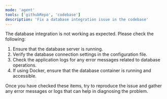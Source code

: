 ```yaml
---
mode: 'agent'
tools: ['githubRepo', 'codebase']
description: 'Fix a database integration issue in the codebase'
---
```


The database integration is not working as expected. Please check the following:

1. Ensure that the database server is running.
2. Verify the database connection settings in the configuration file.
3. Check the application logs for any error messages related to database operations.
4. If using Docker, ensure that the database container is running and accessible.

Once you have checked these items, try to reproduce the issue and gather any error messages or logs that can help in diagnosing the problem.

